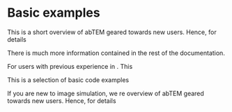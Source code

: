 # Basic examples

This is a short overview of abTEM geared towards new users. Hence, for details 

There is much more information contained in the rest of the documentation.

For users with previous experience in . This 


This is a selection of basic code examples 

If you are new to image simulation, we re
overview of abTEM geared towards new users. Hence, for details 


